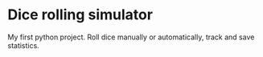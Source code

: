 # Dice rolling simulator
 My first python project. Roll dice manually or automatically, track and save statistics.
